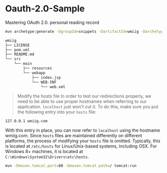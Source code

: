 # Oauth-2.0-Sample
Mastering OAuth 2.0. personal reading record
```bash
mvn archetype:generate -DgroupId=snippets -DartifactId=wmiig -DarchetypeArtifactId=maven-archetype-webapp -DinteractiveMode=false
```
```bash
wmiig
├── LICENSE
├── pom.xml
├── README.md
└── src
    └── main
        ├── resources
        └── webapp
            ├── index.jsp
            └── WEB-INF
                └── web.xml

```
> Modify the hosts file
In order to test our redirections properly, we need to be able to use proper hostnames when referring to our application. `localhost` just won't cut it. To do this, make sure you put the following entry into your `hosts` file:
```
127.0.0.1 wmiig.com
```
With this entry in place, you can now refer to `localhost` using the hostname wmiig.com.
Since `hosts` files are maintained differently on different platforms, the process of modifying your `hosts` file is omitted. Typically, this is located at `/etc/hosts` for Linux/Unix-based systems, including OSX. For Windows 8+ machines, it is located at `C:\Windows\System32\Drivers\etc\hosts`.

```bash
mvn -Dmaven.tomcat.port=80 -Dmaven.tomcat.path=/ tomcat:run
```
